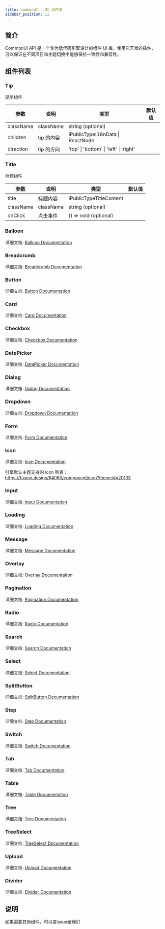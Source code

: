 ```yaml
---
title: commonUI - UI 组件库
sidebar_position: 11
---
```


## 简介
CommonUI API 是一个专为低代码引擎设计的组件 UI 库，使用它开发的插件，可以保证在不同项目和主题切换中能够保持一致性和兼容性。

## 组件列表

### Tip

提示组件

| 参数      | 说明         | 类型                                  | 默认值 |
|-----------|--------------|---------------------------------------|--------|
| className | className    | string (optional)                     |        |
| children  | tip 的内容   | IPublicTypeI18nData \| ReactNode      |        |
| direction | tip 的方向   | 'top' \| 'bottom' \| 'left' \| 'right' |        |


### Title

标题组件

| 参数      | 说明       | 类型                        | 默认值 |
|-----------|------------|-----------------------------|--------|
| title     | 标题内容   | IPublicTypeTitleContent     |        |
| className | className  | string (optional)           |        |
| onClick   | 点击事件   | () => void (optional)       |        |

### Balloon
详细文档: [Balloon Documentation](https://fusion.design/pc/component/balloon)

### Breadcrumb
详细文档: [Breadcrumb Documentation](https://fusion.design/pc/component/breadcrumb)

### Button
详细文档: [Button Documentation](https://fusion.design/pc/component/button)

### Card
详细文档: [Card Documentation](https://fusion.design/pc/component/card)

### Checkbox
详细文档: [Checkbox Documentation](https://fusion.design/pc/component/checkbox)

### DatePicker
详细文档: [DatePicker Documentation](https://fusion.design/pc/component/datepicker)

### Dialog
详细文档: [Dialog Documentation](https://fusion.design/pc/component/dialog)

### Dropdown
详细文档: [Dropdown Documentation](https://fusion.design/pc/component/dropdown)

### Form
详细文档: [Form Documentation](https://fusion.design/pc/component/form)

### Icon
详细文档: [Icon Documentation](https://fusion.design/pc/component/icon)

引擎默认主题支持的 icon 列表：https://fusion.design/64063/component/icon?themeid=20133


### Input
详细文档: [Input Documentation](https://fusion.design/pc/component/input)

### Loading
详细文档: [Loading Documentation](https://fusion.design/pc/component/loading)

### Message
详细文档: [Message Documentation](https://fusion.design/pc/component/message)

### Overlay
详细文档: [Overlay Documentation](https://fusion.design/pc/component/overlay)

### Pagination
详细文档: [Pagination Documentation](https://fusion.design/pc/component/pagination)

### Radio
详细文档: [Radio Documentation](https://fusion.design/pc/component/radio)

### Search
详细文档: [Search Documentation](https://fusion.design/pc/component/search)

### Select
详细文档: [Select Documentation](https://fusion.design/pc/component/select)

### SplitButton
详细文档: [SplitButton Documentation](https://fusion.design/pc/component/splitbutton)

### Step
详细文档: [Step Documentation](https://fusion.design/pc/component/step)

### Switch
详细文档: [Switch Documentation](https://fusion.design/pc/component/switch)

### Tab
详细文档: [Tab Documentation](https://fusion.design/pc/component/tab)

### Table
详细文档: [Table Documentation](https://fusion.design/pc/component/table)

### Tree
详细文档: [Tree Documentation](https://fusion.design/pc/component/tree)

### TreeSelect
详细文档: [TreeSelect Documentation](https://fusion.design/pc/component/treeselect)

### Upload
详细文档: [Upload Documentation](https://fusion.design/pc/component/upload)

### Divider
详细文档: [Divider Documentation](https://fusion.design/pc/component/divider)

## 说明

如果需要其他组件，可以提issue给我们